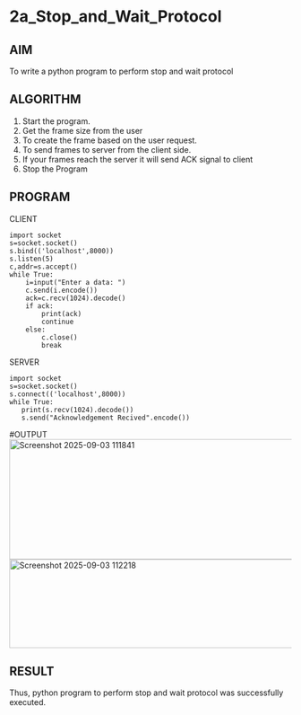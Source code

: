 # 2a_Stop_and_Wait_Protocol
## AIM 
To write a python program to perform stop and wait protocol
## ALGORITHM
1. Start the program.
2. Get the frame size from the user
3. To create the frame based on the user request.
4. To send frames to server from the client side.
5. If your frames reach the server it will send ACK signal to client
6. Stop the Program
## PROGRAM

CLIENT
```
import socket
s=socket.socket()
s.bind(('localhost',8000))
s.listen(5)
c,addr=s.accept()
while True:
    i=input("Enter a data: ")
    c.send(i.encode())
    ack=c.recv(1024).decode()
    if ack:
        print(ack)
        continue
    else:
        c.close()
        break
```

 SERVER
 ```
import socket
s=socket.socket()
s.connect(('localhost',8000))
while True:
    print(s.recv(1024).decode())
    s.send("Acknowledgement Recived".encode())
```

 #OUTPUT
<img width="721" height="214" alt="Screenshot 2025-09-03 111841" src="https://github.com/user-attachments/assets/fe753aa7-bb5c-4639-9827-08b1f95dad67" />
<img width="937" height="158" alt="Screenshot 2025-09-03 112218" src="https://github.com/user-attachments/assets/6996130f-7fbb-49fe-9d44-933c326448a3" />


        
## RESULT
Thus, python program to perform stop and wait protocol was successfully executed.
